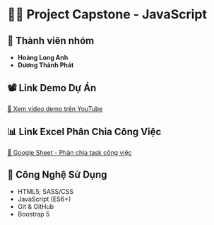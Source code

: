 # 🧑‍💻 Project Capstone - JavaScript

## 👥 Thành viên nhóm

- **Hoàng Long Anh**
- **Dương Thành Phát**

## 📽️ Link Demo Dự Án

[🔗 Xem video demo trên YouTube](https://www.youtube.com/watch?v=szY4A718jEM)

## 📊 Link Excel Phân Chia Công Việc

[📁 Google Sheet - Phân chia task công việc](https://docs.google.com/spreadsheets/d/1qoihfKBHaT6WafiyfVob-kDE_sOWOIE52uS7jGKqLaw/edit?gid=0#gid=0)

## 🚀 Công Nghệ Sử Dụng

- HTML5, SASS/CSS
- JavaScript (ES6+)
- Git & GitHub
- Boostrap 5

